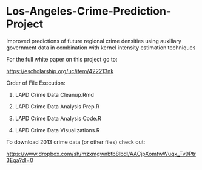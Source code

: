 # Los-Angeles-Crime-Prediction-Project
Improved predictions of future regional crime densities using auxiliary government data in combination with kernel intensity estimation techniques 

For the full  white paper on this project go to:

https://escholarship.org/uc/item/422213nk


Order of File Execution:

1) LAPD Crime Data Cleanup.Rmd

2) LAPD Crime Data Analysis Prep.R

3) LAPD Crime Data Analysis Code.R

4) LAPD Crime Data Visualizations.R

To download 2013 crime data (or other files) check out:

https://www.dropbox.com/sh/mzxmgwnbtb8lbdl/AACjpXomtwWuqx_Tv9Ptr3Eqa?dl=0
